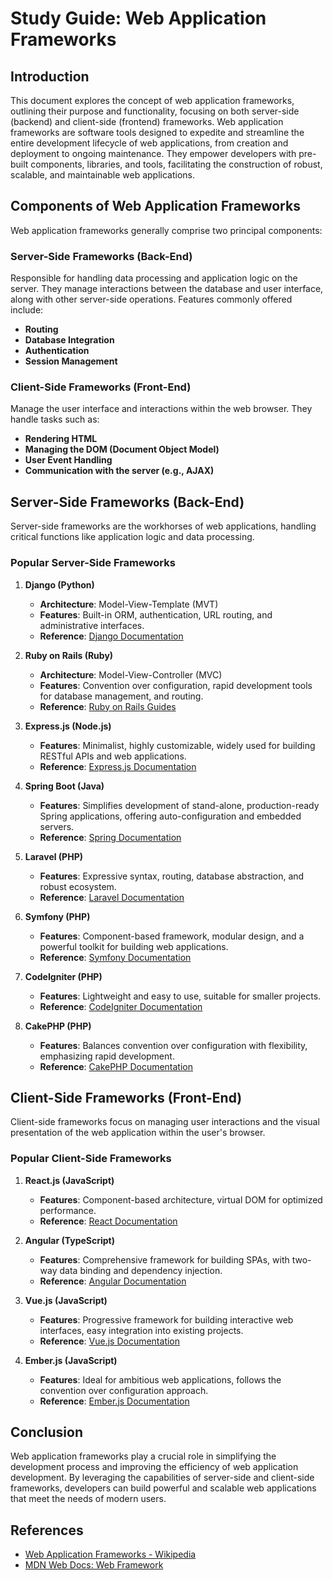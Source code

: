 # Study Guide: Web Application Frameworks

## Introduction

This document explores the concept of web application frameworks, outlining their purpose and functionality, focusing on both server-side (backend) and client-side (frontend) frameworks. Web application frameworks are software tools designed to expedite and streamline the entire development lifecycle of web applications, from creation and deployment to ongoing maintenance. They empower developers with pre-built components, libraries, and tools, facilitating the construction of robust, scalable, and maintainable web applications.

## Components of Web Application Frameworks

Web application frameworks generally comprise two principal components:

### Server-Side Frameworks (Back-End)
Responsible for handling data processing and application logic on the server. They manage interactions between the database and user interface, along with other server-side operations. Features commonly offered include:
- **Routing**
- **Database Integration**
- **Authentication**
- **Session Management**

### Client-Side Frameworks (Front-End)
Manage the user interface and interactions within the web browser. They handle tasks such as:
- **Rendering HTML**
- **Managing the DOM (Document Object Model)**
- **User Event Handling**
- **Communication with the server (e.g., AJAX)**

## Server-Side Frameworks (Back-End)

Server-side frameworks are the workhorses of web applications, handling critical functions like application logic and data processing.

### Popular Server-Side Frameworks

1. **Django (Python)**
   - **Architecture**: Model-View-Template (MVT)
   - **Features**: Built-in ORM, authentication, URL routing, and administrative interfaces.
   - **Reference**: [Django Documentation](https://www.djangoproject.com/)

2. **Ruby on Rails (Ruby)**
   - **Architecture**: Model-View-Controller (MVC)
   - **Features**: Convention over configuration, rapid development tools for database management, and routing.
   - **Reference**: [Ruby on Rails Guides](https://guides.rubyonrails.org/)

3. **Express.js (Node.js)**
   - **Features**: Minimalist, highly customizable, widely used for building RESTful APIs and web applications.
   - **Reference**: [Express.js Documentation](https://expressjs.com/)

4. **Spring Boot (Java)**
   - **Features**: Simplifies development of stand-alone, production-ready Spring applications, offering auto-configuration and embedded servers.
   - **Reference**: [Spring Documentation](https://spring.io/projects/spring-framework)

5. **Laravel (PHP)**
   - **Features**: Expressive syntax, routing, database abstraction, and robust ecosystem.
   - **Reference**: [Laravel Documentation](https://laravel.com/docs)

6. **Symfony (PHP)**
   - **Features**: Component-based framework, modular design, and a powerful toolkit for building web applications.
   - **Reference**: [Symfony Documentation](https://symfony.com/doc/current/index.html)

7. **CodeIgniter (PHP)**
   - **Features**: Lightweight and easy to use, suitable for smaller projects.
   - **Reference**: [CodeIgniter Documentation](https://codeigniter.com/docs)

8. **CakePHP (PHP)**
   - **Features**: Balances convention over configuration with flexibility, emphasizing rapid development.
   - **Reference**: [CakePHP Documentation](https://book.cakephp.org/)

## Client-Side Frameworks (Front-End)

Client-side frameworks focus on managing user interactions and the visual presentation of the web application within the user's browser.

### Popular Client-Side Frameworks

1. **React.js (JavaScript)**
   - **Features**: Component-based architecture, virtual DOM for optimized performance.
   - **Reference**: [React Documentation](https://reactjs.org/docs/getting-started.html)

2. **Angular (TypeScript)**
   - **Features**: Comprehensive framework for building SPAs, with two-way data binding and dependency injection.
   - **Reference**: [Angular Documentation](https://angular.io/docs)

3. **Vue.js (JavaScript)**
   - **Features**: Progressive framework for building interactive web interfaces, easy integration into existing projects.
   - **Reference**: [Vue.js Documentation](https://vuejs.org/v2/guide/)

4. **Ember.js (JavaScript)**
   - **Features**: Ideal for ambitious web applications, follows the convention over configuration approach.
   - **Reference**: [Ember.js Documentation](https://emberjs.com/guides/)

## Conclusion

Web application frameworks play a crucial role in simplifying the development process and improving the efficiency of web application development. By leveraging the capabilities of server-side and client-side frameworks, developers can build powerful and scalable web applications that meet the needs of modern users.

## References
- [Web Application Frameworks - Wikipedia](https://en.wikipedia.org/wiki/Web_application_framework)
- [MDN Web Docs: Web Framework](https://developer.mozilla.org/en-US/docs/Glossary/Web_framework)

